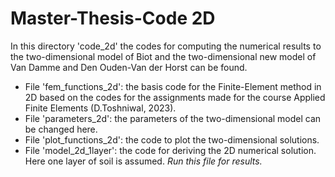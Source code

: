 # Master-Thesis-Code 2D
In this directory 'code_2d' the codes for computing the numerical results to the two-dimensional model of Biot and the two-dimensional new model of Van Damme and Den Ouden-Van der Horst can be found.

- File 'fem_functions_2d': the basis code for the Finite-Element method in 2D based on the codes for the assignments made for the course Applied Finite Elements
  (D.Toshniwal, 2023).
- File 'parameters_2d': the parameters of the two-dimensional model can be changed here.
- File 'plot_functions_2d': the code to plot the two-dimensional solutions.
- File 'model_2d_1layer': the code for deriving the 2D numerical solution. Here one layer of soil is assumed.
  _Run this file for results._ 
